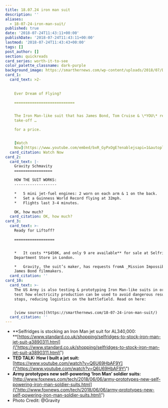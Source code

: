 ```yaml
---
title: 18.07.24 iron man suit
description: ''
aliases:
  - 18-07-24-iron-man-suit/
published: true
date: '2018-07-24T11:43:11+00:00'
publishDate: '2018-07-24T11:43:11+00:00'
lastmod: '2018-07-24T11:43:43+00:00'
tags: []
post_author: []
section: quickreads
card_series: worth-it-to-see
color_palette_classname: dark-purple
background_image: https://smarthernews.com/wp-content/uploads/2018/07/Dix2i8YU0AUmHm_.jpg
card_1:
  card_text: >2-
      
      
    Ever Dream of Flying?

    ===========================


    The Iron Man-like suit that has James Bond, Tom Cruise & \*YOU\* ready for
    take-off …  

    for a price.


    [Watch
    Now](https://www.youtube.com/embed/bxR_GyPxOgE?enablejsapi=1&autoplay=1&rel=0)
  card_citation: Watch Now
card_2:
  card_text: |-
    Gravity Schmavity
    =================

    HOW THE SUIT WORKS:
    -------------------

    *   5 mini jet-fuel engines: 2 worn on each arm & 1 on the back.
    *   Set a Guinness World Record flying at 32mph.
    *   Flights last 3-4 minutes.

    OK, how much?
  card_citation: OK, how much?
card_3:
  card_text: >-
    Ready for Liftoff?

    ==================


    *   It costs **$450K, and only 9 are available** for sale at Selfridges
    Department Store in London.

    *   Gravity, the suit’s maker, has requests fromA _Mission Impossible_ &A
    James Bond filmmakers.
  card_citation: ''
card_10:
  card_text: >-
    The US Army is also testing & prototyping Iron Man-like suits in order to
    test how electricity production can be used to avoid dangerous resupply
    stops, reducing logistics on the battlefield. Read on here:


    [view sources](https://smarthernews.com/18-07-24-iron-man-suit/)
  card_citation: ''
---
```

*   **Selfridges is stocking an Iron Man jet suit for AL340,000:  
    **[https://www.standard.co.uk/shopping/selfridges-to-stock-iron-man-jet-suit-a3890311.html](\"https://www.standard.co.uk/shopping/selfridges-to-stock-iron-man-jet-suit-a3890311.html\")
*   **TED TALK: How I built a jet suit:**  
    [https://www.youtube.com/watch?v=Q6U69HbAF9Y](\"https://www.youtube.com/watch?v=Q6U69HbAF9Y\")
*   **Army prototypes new self-powering ‘Iron Man’ soldier suits:**  
    [http://www.foxnews.com/tech/2018/06/06/army-prototypes-new-self-powering-iron-man-soldier-suits.html](\"http://www.foxnews.com/tech/2018/06/06/army-prototypes-new-self-powering-iron-man-soldier-suits.html\")
*   Photo Credit: @Gravity